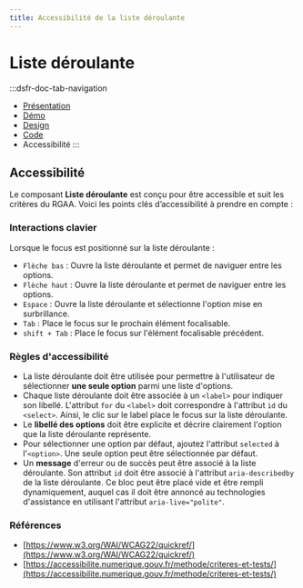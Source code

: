 ```yaml
---
title: Accessibilité de la liste déroulante
---
```


# Liste déroulante

:::dsfr-doc-tab-navigation
- [Présentation](../index.md)
- [Démo](../demo/index.md)
- [Design](../design/index.md)
- [Code](../code/index.md)
- Accessibilité
:::

## Accessibilité

Le composant **Liste déroulante** est conçu pour être accessible et suit les critères du RGAA. Voici les points clés d’accessibilité à prendre en compte :

### Interactions clavier

Lorsque le focus est positionné sur la liste déroulante :

- `Flèche bas` : Ouvre la liste déroulante et permet de naviguer entre les options.
- `Flèche haut` : Ouvre la liste déroulante et permet de naviguer entre les options.
- `Espace` : Ouvre la liste déroulante et sélectionne l'option mise en surbrillance.
- `Tab` : Place le focus sur le prochain élément focalisable.
- `shift + Tab` : Place le focus sur l'élément focalisable précédent.

### Règles d'accessibilité

- La liste déroulante doit être utilisée pour permettre à l'utilisateur de sélectionner **une seule option** parmi une liste d'options.
- Chaque liste déroulante doit être associée à un `<label>` pour indiquer son libellé. L'attribut `for` du `<label>` doit correspondre à l'attribut `id` du `<select>`. Ainsi, le clic sur le label place le focus sur la liste déroulante.
- Le **libellé des options** doit être explicite et décrire clairement l'option que la liste déroulante représente.
- Pour sélectionner une option par défaut, ajoutez l'attribut `selected` à l'`<option>`. Une seule option peut être sélectionnée par défaut.
- Un **message** d'erreur ou de succès peut être associé à la liste déroulante. Son attribut `id` doit être associé à l'attribut `aria-describedby` de la liste déroulante. Ce bloc peut être placé vide et être rempli dynamiquement, auquel cas il doit être annoncé au technologies d'assistance en utilisant l'attribut `aria-live="polite"`.

### Références

- [https://www.w3.org/WAI/WCAG22/quickref/](https://www.w3.org/WAI/WCAG22/quickref/)
- [https://accessibilite.numerique.gouv.fr/methode/criteres-et-tests/](https://accessibilite.numerique.gouv.fr/methode/criteres-et-tests/)

